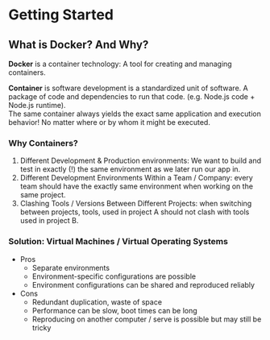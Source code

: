 # Getting Started

## What is Docker? And Why?

**Docker** is a container technology: A tool for creating and managing containers.

**Container** is software development is a standardized unit of software. A package of code and dependencies to run that
code. (e.g. Node.js code + Node.js runtime). \
The same container always yields the exact same application and execution behavior! No matter where or by whom it might
be executed.

### Why Containers?

1. Different Development & Production environments: We want to build and test in exactly (!) the same environment as we
   later run our app in.
2. Different Development Environments Within a Team / Company: every team should have the exactly same environment when
   working on the same project.
3. Clashing Tools / Versions Between Different Projects: when switching between projects, tools, used in project A
   should not clash with tools used in project B.

### Solution: Virtual Machines / Virtual Operating Systems
- Pros
  - Separate environments
  - Environment-specific configurations are possible
  - Environment configurations can be shared and reproduced reliably
- Cons
   - Redundant duplication, waste of space
   - Performance can be slow, boot times can be long 
   - Reproducing on another computer / serve is possible but may still be tricky

